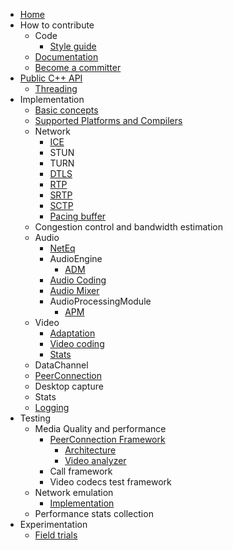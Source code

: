 *   [Home](/g3doc/index.md)
*   How to contribute
    *   Code
        * [Style guide](/g3doc/style-guide.md)
    *   [Documentation](/g3doc/how_to_write_documentation.md)
    *   [Become a committer](/g3doc/become_a_committer.md)
*   [Public C++ API](/api/g3doc/index.md)
    *   [Threading](/api/g3doc/threading_design.md)
*   Implementation
    *   [Basic concepts](/g3doc/implementation_basics.md)
    *   [Supported Platforms and Compilers](/g3doc/supported-platforms-and-compilers.md)
    *   Network
        *   [ICE](/p2p/g3doc/ice.md)
        *   STUN
        *   TURN
        *   [DTLS](/pc/g3doc/dtls_transport.md)
        *   [RTP](/pc/g3doc/rtp.md)
        *   [SRTP](/pc/g3doc/srtp.md)
        *   [SCTP](/pc/g3doc/sctp_transport.md)
        *   [Pacing buffer](/modules/pacing/g3doc/index.md)
    *   Congestion control and bandwidth estimation
    *   Audio
        *   [NetEq](/modules/audio_coding/neteq/g3doc/index.md)
        *   AudioEngine
            *   [ADM](/modules/audio_device/g3doc/audio_device_module.md)
        *   [Audio Coding](/modules/audio_coding/g3doc/index.md)
        *   [Audio Mixer](/modules/audio_mixer/g3doc/index.md)
        *   AudioProcessingModule
            *   [APM](/modules/audio_processing/g3doc/audio_processing_module.md)
    *   Video
        *   [Adaptation](/video/g3doc/adaptation.md)
        *   [Video coding](/modules/video_coding/g3doc/index.md)
        *   [Stats](/video/g3doc/stats.md)
    *   DataChannel
    *   [PeerConnection](/pc/g3doc/peer_connection.md)
    *   Desktop capture
    *   Stats
    *   [Logging](/logging/g3doc/rtc_event_log.md)
*   Testing
    *   Media Quality and performance
        *   [PeerConnection Framework](/test/pc/e2e/g3doc/index.md)
            *   [Architecture](/test/pc/e2e/g3doc/architecture.md)
            *   [Video analyzer](/test/pc/e2e/g3doc/default_video_quality_analyzer.md)
        *   Call framework
        *   Video codecs test framework
    *   Network emulation
        *   [Implementation](/test/network/g3doc/index.md)
    *   Performance stats collection
*   Experimentation
    *   [Field trials](/g3doc/field-trials.md)
